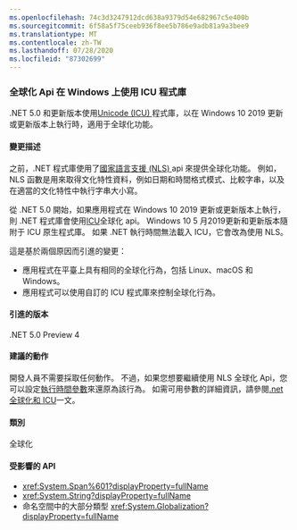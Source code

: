 ```yaml
---
ms.openlocfilehash: 74c3d3247912dcd638a9379d54e682967c5e400b
ms.sourcegitcommit: 6f58a5f75ceeb936f8ee5b786e9adb81a9a3bee9
ms.translationtype: MT
ms.contentlocale: zh-TW
ms.lasthandoff: 07/28/2020
ms.locfileid: "87302699"
---
```

### <a name="globalization-apis-use-icu-libraries-on-windows"></a>全球化 Api 在 Windows 上使用 ICU 程式庫

.NET 5.0 和更新版本使用[Unicode (ICU) ](http://site.icu-project.org/home)程式庫，以在 Windows 10 2019 更新或更新版本上執行時，適用于全球化功能。

#### <a name="change-description"></a>變更描述

之前，.NET 程式庫使用了[國家語言支援 (NLS) ](/windows/win32/intl/national-language-support) api 來提供全球化功能。 例如，NLS 函數是用來取得文化特性資料，例如日期和時間格式模式、比較字串，以及在適當的文化特性中執行字串大小寫。

從 .NET 5.0 開始，如果應用程式在 Windows 10 2019 更新或更新版本上執行，則 .NET 程式庫會使用[ICU](http://site.icu-project.org/home)全球化 api。 Windows 10 5 月2019更新和更新版本隨附于 ICU 原生程式庫。 如果 .NET 執行時間無法載入 ICU，它會改為使用 NLS。

這是基於兩個原因而引進的變更：

- 應用程式在平臺上具有相同的全球化行為，包括 Linux、macOS 和 Windows。
- 應用程式可以使用自訂的 ICU 程式庫來控制全球化行為。

#### <a name="version-introduced"></a>引進的版本

.NET 5.0 Preview 4

#### <a name="recommended-action"></a>建議的動作

開發人員不需要採取任何動作。 不過，如果您想要繼續使用 NLS 全球化 Api，您可以設定[執行時間參數](../../../../docs/core/run-time-config/globalization.md#nls)來還原為該行為。 如需可用參數的詳細資訊，請參閱[.net 全球化和 ICU](/dotnet/standard/globalization-localization/globalization-icu)一文。

#### <a name="category"></a>類別

全球化

#### <a name="affected-apis"></a>受影響的 API

- <xref:System.Span%601?displayProperty=fullName>
- <xref:System.String?displayProperty=fullName>
- 命名空間中的大部分類型 <xref:System.Globalization?displayProperty=fullName>

<!--

#### Affected APIs

- ``T:System.Span`1``
- `T:System.String`
- `N:System.Globalization`

-->
